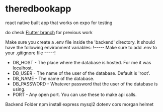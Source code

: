 # theredbookapp

react native built app that works on expo for testing

do check <a href = "https://github.com/anemoiastudios/theredbookapp/tree/flutter_previous">Flutter branch</a> for previous work

Make sure you create a .env file inside the 'backend' directory. It should have the following environment variables:
!----- Make sure to add .env to your .gitignore file -----!

- DB_HOST - The place where the database is hosted. For me it was localhost.
- DB_USER - The name of the user of the database. Default is 'root'.
- DB_NAME - The name of the database.
- DB_PASSWORD - Whatever password that the user of the database is using.
- PORT - Any open port. You can use these to make api calls.

Backend Folder
npm install express mysql2 dotenv cors morgan helmet
